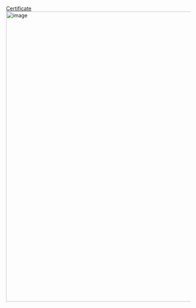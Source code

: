 [Certificate](https://github.com/user-attachments/files/21688656/pyCisco.pdf)
<img width="1122" height="793" alt="image" src="https://github.com/user-attachments/assets/58bafb39-6d5f-41d2-a8a3-ca34c7034077" />
